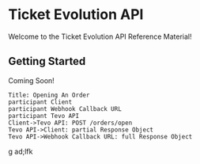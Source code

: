 # Ticket Evolution API

Welcome to the Ticket Evolution API Reference Material!

<!-- toc -->

## Getting Started

Coming Soon!


``` sequence-hand
Title: Opening An Order
participant Client
participant Webhook Callback URL
participant Tevo API
Client->Tevo API: POST /orders/open
Tevo API->Client: partial Response Object
Tevo API->Webhook Callback URL: full Response Object
```



g ad;lfk